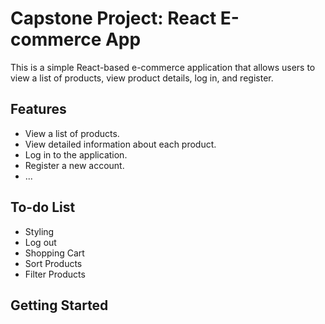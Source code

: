 # Capstone Project: React E-commerce App

This is a simple React-based e-commerce application that allows users to view a list of products, view product details, log in, and register.

## Features

- View a list of products.
- View detailed information about each product.
- Log in to the application.
- Register a new account.
- ...

## To-do List

- Styling
- Log out
- Shopping Cart
- Sort Products
- Filter Products

## Getting Started
